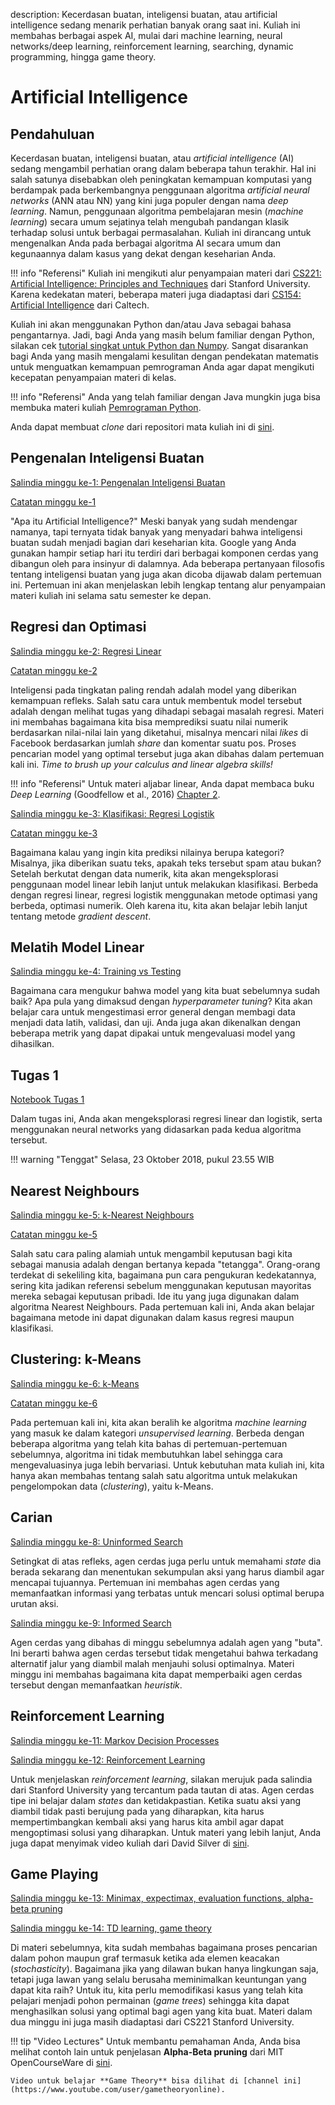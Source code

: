 description: Kecerdasan buatan, inteligensi buatan, atau artificial intelligence sedang menarik perhatian banyak orang saat ini. Kuliah ini membahas berbagai aspek AI, mulai dari machine learning, neural networks/deep learning, reinforcement learning, searching, dynamic programming, hingga game theory.

# Artificial Intelligence

## Pendahuluan

Kecerdasan buatan, inteligensi buatan, atau *artificial intelligence* (AI) sedang mengambil perhatian orang dalam beberapa tahun terakhir. Hal ini salah satunya disebabkan oleh peningkatan kemampuan komputasi yang berdampak pada berkembangnya penggunaan algoritma *artificial neural networks* (ANN atau NN) yang kini juga populer dengan nama *deep learning*. Namun, penggunaan algoritma pembelajaran mesin (*machine learning*) secara umum sejatinya telah mengubah pandangan klasik terhadap solusi untuk berbagai permasalahan. Kuliah ini dirancang untuk mengenalkan Anda pada berbagai algoritma AI secara umum dan kegunaannya dalam kasus yang dekat dengan keseharian Anda.

!!! info "Referensi"
    Kuliah ini mengikuti alur penyampaian materi dari [CS221: Artificial Intelligence: Principles and Techniques](http://web.stanford.edu/class/cs221/) dari Stanford University. Karena kedekatan materi, beberapa materi juga diadaptasi dari [CS154: Artificial Intelligence](http://courses.cms.caltech.edu/cs154/) dari Caltech.

Kuliah ini akan menggunakan Python dan/atau Java sebagai bahasa pengantarnya. Jadi, bagi Anda yang masih belum familiar dengan Python, silakan cek [tutorial singkat untuk Python dan Numpy](http://cs231n.github.io/python-numpy-tutorial/). Sangat disarankan bagi Anda yang masih mengalami kesulitan dengan pendekatan matematis untuk menguatkan kemampuan pemrograman Anda agar dapat mengikuti kecepatan penyampaian materi di kelas.

!!! info "Referensi"
    Anda yang telah familiar dengan Java mungkin juga bisa membuka materi kuliah [Pemrograman Python](/python).

Anda dapat membuat *clone* dari repositori mata kuliah ini di [sini](https://github.com/aliakbars/uai-ai).

## Pengenalan Inteligensi Buatan

[Salindia minggu ke-1: Pengenalan Inteligensi Buatan](https://github.com/aliakbars/uai-ai/raw/master/01-intro.pdf)

[Catatan minggu ke-1](https://github.com/aliakbars/uai-ai/raw/master/notes-01.pdf)

"Apa itu Artificial Intelligence?" Meski banyak yang sudah mendengar namanya, tapi ternyata tidak banyak yang menyadari bahwa inteligensi buatan sudah menjadi bagian dari keseharian kita. Google yang Anda gunakan hampir setiap hari itu terdiri dari berbagai komponen cerdas yang dibangun oleh para insinyur di dalamnya. Ada beberapa pertanyaan filosofis tentang inteligensi buatan yang juga akan dicoba dijawab dalam pertemuan ini. Pertemuan ini akan menjelaskan lebih lengkap tentang alur penyampaian materi kuliah ini selama satu semester ke depan.

## Regresi dan Optimasi

[Salindia minggu ke-2: Regresi Linear](https://github.com/aliakbars/uai-ai/raw/master/02-regresi.pdf)

[Catatan minggu ke-2](https://github.com/aliakbars/uai-ai/raw/master/notes-02.pdf)

Inteligensi pada tingkatan paling rendah adalah model yang diberikan kemampuan refleks. Salah satu cara untuk membentuk model tersebut adalah dengan melihat tugas yang dihadapi sebagai masalah regresi. Materi ini membahas bagaimana kita bisa memprediksi suatu nilai numerik berdasarkan nilai-nilai lain yang diketahui, misalnya mencari nilai *likes* di Facebook berdasarkan jumlah *share* dan komentar suatu pos. Proses pencarian model yang optimal tersebut juga akan dibahas dalam pertemuan kali ini. *Time to brush up your calculus and linear algebra skills!*

!!! info "Referensi"
    Untuk materi aljabar linear, Anda dapat membaca buku *Deep Learning* (Goodfellow et al., 2016) [Chapter 2](http://www.deeplearningbook.org/contents/linear_algebra.html).

[Salindia minggu ke-3: Klasifikasi: Regresi Logistik](https://github.com/aliakbars/uai-ai/raw/master/03-klasifikasi.pdf)

[Catatan minggu ke-3](https://github.com/aliakbars/uai-ai/raw/master/notes-03.pdf)

Bagaimana kalau yang ingin kita prediksi nilainya berupa kategori? Misalnya, jika diberikan suatu teks, apakah teks tersebut spam atau bukan? Setelah berkutat dengan data numerik, kita akan mengeksplorasi penggunaan model linear lebih lanjut untuk melakukan klasifikasi. Berbeda dengan regresi linear, regresi logistik menggunakan metode optimasi yang berbeda, optimasi numerik. Oleh karena itu, kita akan belajar lebih lanjut tentang metode *gradient descent*.

## Melatih Model Linear

[Salindia minggu ke-4: Training vs Testing](https://github.com/aliakbars/uai-ai/raw/master/04-training.pdf)

Bagaimana cara mengukur bahwa model yang kita buat sebelumnya sudah baik? Apa pula yang dimaksud dengan *hyperparameter tuning*? Kita akan belajar cara untuk mengestimasi error general dengan membagi data menjadi data latih, validasi, dan uji. Anda juga akan dikenalkan dengan beberapa metrik yang dapat dipakai untuk mengevaluasi model yang dihasilkan.

<!-- ## Neural Networks

[Salindia minggu ke-4: Neural Networks](https://github.com/aliakbars/uai-ai/raw/master/04-nets.pdf)

[Catatan minggu ke-4](https://github.com/aliakbars/uai-ai/raw/master/notes-04.pdf)

*Deep learning* yang saat ini sedang populer di banyak tempat berakar pada algoritma *artificial neural networks*. Algoritma ini pun sebetulnya sangat berkaitan erat dengan regresi linear dan logistik. Dengan menggunakan pengembangan dari metode optimasi *gradient descent*, *neural networks* saat ini digunakan untuk berbagai permasalahan pengenalan pola hingga pembuatan model generatif.

Beberapa *framework* yang cukup banyak digunakan dalam bahasa Python untuk mengembangkan neural networks antara lain: [TensorFlow](https://www.tensorflow.org/), [PyTorch](http://pytorch.org/), dan [Caffe2](https://caffe2.ai/). Untuk level abstraksi yang lebih tinggi, mungkin Anda akan tertarik untuk menggunakan [Keras](https://keras.io/) sebagai awal. Keras juga punya versi JavaScript sehingga model yang telah Anda latih di Python dapat dimuat di web dengan [Keras.js](https://transcranial.github.io/keras-js/).

Untuk yang sifatnya lebih teoritis, Anda bisa melihat buku [Neural Networks and Deep Learning](http://neuralnetworksanddeeplearning.com/) (sangat direkomendasikan!) atau buku [Deep Learning](http://www.deeplearningbook.org/). Buku yang terakhir ini juga direkomendasikan bagi Anda yang masih perlu mengulas kembali materi tentang matematika yang dibutuhkan untuk pengembangan algoritma machine learning secara umum. Semua buku ini tersedia secara legal dan gratis di internet. *Do read it if you are interested in this field!* -->

## Tugas 1

[Notebook Tugas 1](https://colab.research.google.com/github/aliakbars/uai-ai/blob/master/scripts/tugas1b.ipynb)

Dalam tugas ini, Anda akan mengeksplorasi regresi linear dan logistik, serta menggunakan neural networks yang didasarkan pada kedua algoritma tersebut.

!!! warning "Tenggat"
    Selasa, 23 Oktober 2018, pukul 23.55 WIB

## Nearest Neighbours

[Salindia minggu ke-5: k-Nearest Neighbours](https://github.com/aliakbars/uai-ai/raw/master/05-knn.pdf)

[Catatan minggu ke-5](https://github.com/aliakbars/uai-ai/raw/master/notes-05.pdf)

Salah satu cara paling alamiah untuk mengambil keputusan bagi kita sebagai manusia adalah dengan bertanya kepada "tetangga". Orang-orang terdekat di sekeliling kita, bagaimana pun cara pengukuran kedekatannya, sering kita jadikan referensi sebelum menggunakan keputusan mayoritas mereka sebagai keputusan pribadi. Ide itu yang juga digunakan dalam algoritma Nearest Neighbours. Pada pertemuan kali ini, Anda akan belajar bagaimana metode ini dapat digunakan dalam kasus regresi maupun klasifikasi.

## Clustering: k-Means

[Salindia minggu ke-6: k-Means](https://github.com/aliakbars/uai-ai/raw/master/06-clustering.pdf)

[Catatan minggu ke-6](https://github.com/aliakbars/uai-ai/raw/master/notes-06.pdf)

Pada pertemuan kali ini, kita akan beralih ke algoritma *machine learning* yang masuk ke dalam kategori *unsupervised learning*. Berbeda dengan beberapa algoritma yang telah kita bahas di pertemuan-pertemuan sebelumnya, algoritma ini tidak membutuhkan label sehingga cara mengevaluasinya juga lebih bervariasi. Untuk kebutuhan mata kuliah ini, kita hanya akan membahas tentang salah satu algoritma untuk melakukan pengelompokan data (*clustering*), yaitu k-Means.

<!-- ## Tugas 2

[Notebook Tugas 2](https://nbviewer.jupyter.org/github/aliakbars/uai-ai/blob/master/scripts/tugas2.ipynb)

Dalam tugas ini, Anda akan mengeksplorasi penggunaan k-NN untuk klasifikasi dan regresi, serta melakukan *clustering* dan klasifikasi dengan memanfaatkan algoritma k-Means untuk gambar angka.

!!! warning "Tenggat"
    Minggu, 19 November 2017, pukul 23.55 WIB -->

## Carian

[Salindia minggu ke-8: Uninformed Search](https://github.com/aliakbars/uai-ai/raw/master/08-search.pdf)

Setingkat di atas refleks, agen cerdas juga perlu untuk memahami *state* dia berada sekarang dan menentukan sekumpulan aksi yang harus diambil agar mencapai tujuannya. Pertemuan ini membahas agen cerdas yang memanfaatkan informasi yang terbatas untuk mencari solusi optimal berupa urutan aksi.

[Salindia minggu ke-9: Informed Search](https://github.com/aliakbars/uai-ai/raw/master/09-search-2.pdf)

Agen cerdas yang dibahas di minggu sebelumnya adalah agen yang "buta". Ini berarti bahwa agen cerdas tersebut tidak mengetahui bahwa terkadang alternatif jalur yang diambil malah menjauhi solusi optimalnya. Materi minggu ini membahas bagaimana kita dapat memperbaiki agen cerdas tersebut dengan memanfaatkan *heuristik*.

<!-- ## Tugas 3

[Deskripsi Tugas 3](https://github.com/aliakbars/uai-ai/raw/master/tugas-3.pdf)

Dalam tugas ini, Anda diminta untuk mengimplementasikan beberapa algoritma carian untuk menyelesaikan kasus-kasus terkait. Tugas ini harus Anda kumpulkan dalam format PDF. Anda hanya perlu membuat kode pada bagian 1. Cantumkan kode tersebut ke dalam file PDF Anda. Dengan kata lain, **tidak ada file untuk source code yang perlu Anda cantumkan**. Anda dapat menggunakan bahasa Java atau Python untuk kode pada bagian 1 tersebut.

!!! warning "Tenggat"
    Sabtu, 16 Desember 2017, pukul 23.55 WIB -->

<!-- ## Proposal Tugas Akhir

[Template Proposal](https://github.com/aliakbars/uai-ai/tree/master/makalah)

Anda diminta untuk membuat sebuah makalah dan poster sebagai pengganti nilai ujian akhir semester (UAS). Untuk kebutuhan tersebut, Anda diminta untuk mengumpulkan proposal penelitian Anda terlebih dahulu. Sebagai gambaran, proposal penelitian Anda ini akan mengandung pendahuluan yang berisi latar belakang dan tujuan penelitian Anda, landasan teori berupa ulasan makalah terkait, dan pengajuan Anda untuk metode yang akan digunakan.

Untuk tugas ini, topik yang Anda pilih disarankan berkaitan dengan materi paruh semester kedua, yaitu **searching, dynamic programming, genetic algorithm, reinforcement learning, Q-learning, game theory,** atau **Bayesian networks**. Jika Anda kesulitan dengan topik tersebut, Anda diperbolehkan mengambil topik *machine learning*, dengan syarat bahwa tingkat kesulitannya akan di atas makalah dengan topik dari materi paruh semester kedua.

Beberapa topik yang menarik untuk diadaptasi antara lain:

- [Congklak with RL](http://ieeexplore.ieee.org/abstract/document/7863309/)
- [MarI/O](https://www.youtube.com/watch?v=qv6UVOQ0F44) & [NEAT](http://nn.cs.utexas.edu/downloads/papers/stanley.ec02.pdf)
- [Atari breakout with Deep Q-learning](https://www.youtube.com/watch?v=V1eYniJ0Rnk)
- [Bayesian Bandits](https://www.chrisstucchio.com/blog/2013/bayesian_bandit.html) & [Multi-armed bandit](https://en.wikipedia.org/wiki/Multi-armed_bandit)
- [AlphaGo](https://deepmind.com/research/alphago/)
- [Alpha-Beta tree search for Checkers](http://www.cs.columbia.edu/~devans/TIC/AB.html)

!!! info "Contoh Poster"
    Contoh poster yang Anda harus buat sebagai bagian dari tugas akhir dapat Anda lihat di [sini](http://cs231n.stanford.edu/reports/2017/posters/). Proposal yang Anda buat nanti akan berukuran kertas A1.

Keterangan lebih lanjut tentang tugas ini akan segera dimuat di situs ini. Silakan cek laman ini secara berkala.

!!! warning "Tenggat Proposal"
    Selasa, 5 Desember 2017, pukul 23.55 WIB -->

## Reinforcement Learning

[Salindia minggu ke-11: Markov Decision Processes](http://web.stanford.edu/class/cs221/2018/lectures/index.html#include=mdp1.js)

[Salindia minggu ke-12: Reinforcement Learning](http://web.stanford.edu/class/cs221/2018/lectures/index.html#include=mdp2.js)

Untuk menjelaskan *reinforcement learning*, silakan merujuk pada salindia dari Stanford University yang tercantum pada tautan di atas. Agen cerdas tipe ini belajar dalam *states* dan ketidakpastian. Ketika suatu aksi yang diambil tidak pasti berujung pada yang diharapkan, kita harus mempertimbangkan kembali aksi yang harus kita ambil agar dapat mengoptimasi solusi yang diharapkan. Untuk materi yang lebih lanjut, Anda juga dapat menyimak video kuliah dari David Silver di [sini](https://www.youtube.com/watch?v=2pWv7GOvuf0).

<!-- ## Tugas Akhir

[Template Makalah](https://www.ieee.org/conferences_events/conferences/publishing/templates.html)

Proposal yang telah Anda ajukan harus diselesaikan dalam bentuk makalah (bisa berbahasa Indonesia maupun Inggris) dengan batasan **minimal 4 halaman dan maksimal 6 halaman** (tidak termasuk daftar pustaka). Makalah tersebut dibuat dalam bentuk dua kolom sesuai standar IEEE. Di samping itu, Anda harus membuat **poster berukuran A1** yang merangkum makalah yang Anda buat. Hindari menulis salinan makalah Anda dalam poster. Anda harus membuat poster tersebut, dengan prioritas secara berurut, **menarik dan informatif**.

!!! info "Pembuatan Poster"
    Anda bisa mengikuti standar yang tertera di [sini](http://web.stanford.edu/class/cs221/project.html#p-poster).

!!! warning "Pengumpulan Makalah dan Poster"
    Makalah dan poster harus Anda buat dalam format PDF dan di-zip. Anda dapat mencantumkan potongan kode dalam file tersebut jika diperlukan. File tersebut dikumpulkan melalui e-learning paling lambat

    Jumat, 19 Januari 2018, pukul 23.55 WIB -->

## Game Playing

[Salindia minggu ke-13: Minimax, expectimax, evaluation functions, alpha-beta pruning](http://web.stanford.edu/class/cs221/2018/lectures/index.html#include=games1.js)

[Salindia minggu ke-14: TD learning, game theory](http://web.stanford.edu/class/cs221/2018/lectures/index.html#include=games2.js)

Di materi sebelumnya, kita sudah membahas bagaimana proses pencarian dalam pohon maupun graf termasuk ketika ada elemen keacakan (*stochasticity*). Bagaimana jika yang dilawan bukan hanya lingkungan saja, tetapi juga lawan yang selalu berusaha meminimalkan keuntungan yang dapat kita raih? Untuk itu, kita perlu memodifikasi kasus yang telah kita pelajari menjadi pohon permainan (*game trees*) sehingga kita dapat menghasilkan solusi yang optimal bagi agen yang kita buat. Materi dalam dua minggu ini juga masih diadaptasi dari CS221 Stanford University.

!!! tip "Video Lectures"
    Untuk membantu pemahaman Anda, Anda bisa melihat contoh lain untuk penjelasan **Alpha-Beta pruning** dari MIT OpenCourseWare di [sini](https://www.youtube.com/watch?v=STjW3eH0Cik).

    Video untuk belajar **Game Theory** bisa dilihat di [channel ini](https://www.youtube.com/user/gametheoryonline).

<!-- ## Tugas 4

[Deskripsi Tugas 4](https://github.com/aliakbars/uai-ai/raw/master/tugas-4.pdf)

Secara umum, tugas ini berhubungan dengan game dan pengambilan strategi terbaik dari game menggunakan Markov Decision Processes dan strategi lainnya. Dalam tugas ini, Anda juga diminta untuk bermain sebuah [game](http://ncase.me/trust) dan menjawab pertanyaan yang diberikan terkait dengan game tersebut. Tugas ini harus Anda kumpulkan dalam format PDF. Anda tidak perlu membuat kode sama sekali.

!!! warning "Tenggat"
    Minggu, 21 Januari 2018, pukul 23.55 WIB -->